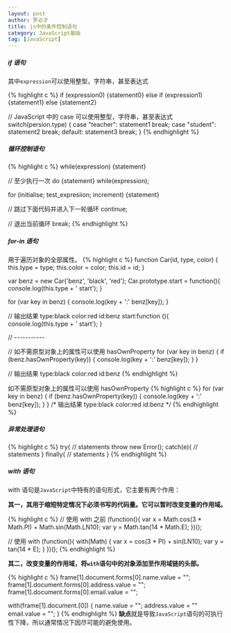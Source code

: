 ```yaml
---
layout: post
author: 罗必才
title: js中的条件控制语句
category: JavaScript基础
tag: [JavaScript]
---
```


##### if 语句
其中`expression`可以使用整型，字符串，甚至表达式

{% highlight c %}
if (expression0) {statement0}
else if (expression1) {statement1}
else {statement2}

// JavaScript 中的 case 可以使用整型，字符串，甚至表达式
switch(persion.type) {
  case "teacher":
    statement1
    break;
  case "student":
    statement2
    break;
  default:
    statement3
    break;
}
{% endhighlight %}

##### 循环控制语句
{% highlight c %}
while(expression) {statement}

// 至少执行一次
do {statement} while(expression);

for (initialise; test_expresiion; increment) {statement}

// 跳过下面代码并进入下一轮循环
continue;

// 退出当前循环
break;
{% endhighlight %}

##### for-in 语句
用于遍历对象的全部属性。
{% highlight c %}
function Car(id, type, color) {
  this.type = type;
  this.color = color;
  this.id = id;
}

var benz = new Car('benz', 'black', 'red');
Car.prototype.start = function(){
    console.log(this.type + ' start');
}

for (var key in benz) {
  console.log(key + ':' benz[key]);
}

// 输出结果
type:black
color:red
id:benz
start:function (){
    console.log(this.type + ' start');
}

// -----------

// 如不需原型对象上的属性可以使用 hasOwnProperty
for (var key in benz) {
  if (benz.hasOwnProperty(key)) {
    console.log(key + ':' benz[key]);
  }
}

// 输出结果
type:black
color:red
id:benz
{% endhighlight %}

如不需原型对象上的属性可以使用 hasOwnProperty
{% highlight c %}
for (var key in benz) {
  if (benz.hasOwnProperty(key)) {
    console.log(key + ':' benz[key]);
  }
}
/* 输出结果
type:black
color:red
id:benz */
{% endhighlight %}

##### 异常处理语句
{% highlight c %}
try{
  // statements
  throw new Error();
catch(e){
  // statements
}
finally{
  // statements
}
{% endhighlight %}

##### with 语句
with 语句是`JavaScript`中特有的语句形式，它主要有两个作用：

**其一，其用于缩短特定情况下必须书写的代码量。它可以暂时改变变量的作用域。**

{% highlight c %}
// 使用 with 之前
(function(){
  var x = Math.cos(3 * Math.PI) + Math.sin(Math.LN10);
  var y = Math.tan(14 * Math.E);
})();

// 使用 with
(function(){
  with(Math) {
    var x = cos(3 * PI) + sin(LN10);
    var y = tan(14 * E);
  }
})();
{% endhighlight %}

**其二，改变变量的作用域，将`with`语句中的对象添加至作用域链的头部。**

{% highlight c %}
frame[1].document.forms[0].name.value = "";
frame[1].document.forms[0].address.value = "";
frame[1].document.forms[0].email.value = "";

with(frame[1].document.[0]) {
  name.value = "";
  address.value = ""
  email.value = "";
}
{% endhighlight %}
**缺点**就是导致`JavaScript`语句的可执行性下降，所以通常情况下因尽可能的避免使用。